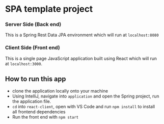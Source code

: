 # SPA template project

### Server Side (Back end)
This is a Spring Rest Data JPA environment which will run at `localhost:8080`

### Client Side (Front end)

This is a single page JavaScript application built using React which will run at `localhost:3000`.

## How to run this app

- clone the application locally onto your machine
- Using IntelliJ, navigate into `application` and open the Spring project, run the application file.
- `cd` into `react-client`, open with VS Code and run `npm install` to install all frontend dependencies
- Run the front end with `npm start`
